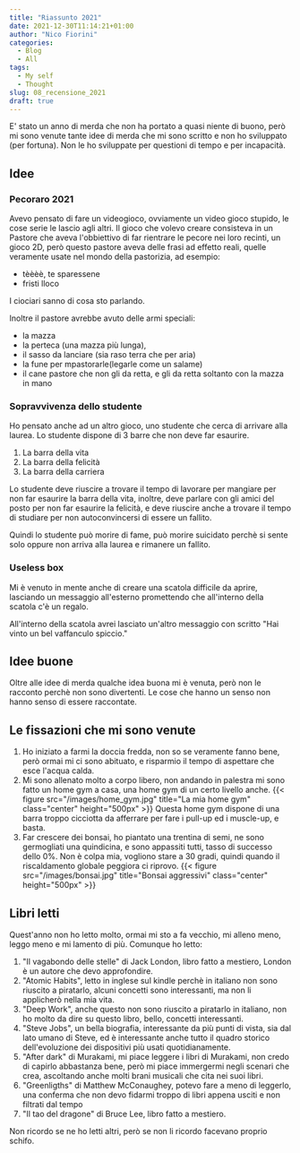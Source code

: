 ```yaml
---
title: "Riassunto 2021"
date: 2021-12-30T11:14:21+01:00
author: "Nico Fiorini"
categories: 
  - Blog
  - All
tags: 
  - My self
  - Thought
slug: 08_recensione_2021
draft: true
---
```


E' stato un anno di merda che non ha portato a quasi niente di buono, però mi sono
venute tante idee di merda che mi sono scritto e non ho sviluppato (per fortuna).
Non le ho sviluppate per questioni di tempo e per incapacità.

## Idee

### Pecoraro 2021
Avevo pensato di fare un videogioco, ovviamente un video gioco stupido, le cose serie le lascio agli
altri. Il gioco che volevo creare consisteva in un Pastore che aveva l'obbiettivo di far rientrare
le pecore nei loro recinti, un gioco 2D, però questo pastore aveva delle frasi ad effetto reali,
quelle veramente usate nel mondo della pastorizia, ad esempio: 

* tèèèè, te sparessene
* fristi lloco

I ciociari sanno di cosa sto parlando.

Inoltre il pastore avrebbe avuto delle armi speciali:
* la mazza
* la perteca (una mazza più lunga),
* il sasso da lanciare (sia raso terra che per aria)
* la fune per mpastorarle(legarle come un salame)
* il cane pastore che non gli da retta, e gli da retta soltanto con la mazza in mano

### Sopravvivenza dello studente

Ho pensato anche ad un altro gioco, uno studente che cerca di arrivare alla laurea.
Lo studente dispone di 3 barre che non deve far esaurire.

1. La barra della vita
2. La barra della felicità
3. La barra della carriera

Lo studente deve riuscire a trovare il tempo di lavorare per mangiare per non far esaurire la barra
della vita, inoltre, deve parlare con gli amici del posto per non far esaurire la felicità, e deve
riuscire anche a trovare il tempo di studiare per non autoconvincersi di essere un fallito.

Quindi lo studente può morire di fame, può morire suicidato perchè si sente solo oppure non arriva
alla laurea e rimanere un fallito.

### Useless box

Mi è venuto in mente anche di creare una scatola difficile da aprire, lasciando un messaggio all'esterno
promettendo che all'interno della scatola c'è un regalo.

All'interno della scatola avrei lasciato un'altro messaggio con scritto
"Hai vinto un bel vaffanculo spiccio."

## Idee buone
Oltre alle idee di merda qualche idea buona mi è venuta, però non le racconto perchè non
sono divertenti. Le cose che hanno un senso non hanno senso di essere raccontate.

## Le fissazioni che mi sono venute

1. Ho iniziato a farmi la doccia fredda, non so se veramente fanno bene, però
   ormai mi ci sono abituato, e risparmio il tempo di aspettare che esce l'acqua calda.
2. Mi sono allenato molto a corpo libero, non andando in palestra mi sono fatto un
   home gym a casa, una home gym di un certo livello anche.
   {{< figure src="/images/home_gym.jpg" title="La mia home gym" class="center" height="500px" >}}
   Questa home gym dispone di una barra troppo cicciotta da afferrare per fare i pull-up ed i muscle-up, e basta.
3. Far crescere dei bonsai, ho piantato una trentina di semi, ne sono germogliati una quindicina, e sono
   appassiti tutti, tasso di successo dello 0%. Non è colpa mia, vogliono stare a 30 gradi, quindi
   quando il riscaldamento globale peggiora ci riprovo.
   {{< figure src="/images/bonsai.jpg" title="Bonsai aggressivi" class="center" height="500px" >}}


## Libri letti
   
Quest'anno non ho letto molto, ormai mi sto a fa vecchio, mi alleno meno, leggo meno
e mi lamento di più.
Comunque ho letto:

1. "Il vagabondo delle stelle" di Jack London, libro fatto a mestiero, London è
  un autore che devo approfondire.
2. "Atomic Habits", letto in inglese sul kindle perchè in italiano non sono riuscito a
  piratarlo, alcuni concetti sono interessanti, ma non li applicherò nella mia vita.
3. "Deep Work", anche questo non sono riuscito a piratarlo in italiano, non ho molto da dire su questo libro, 
   bello, concetti interessanti. 
4. "Steve Jobs", un bella biografia, interessante da più punti di vista, sia dal lato umano di Steve,
  ed è interessante anche tutto il quadro storico dell'evoluzione dei dispositivi più usati
  quotidianamente.
5. "After dark" di Murakami, mi piace leggere i libri di Murakami, non credo di capirlo abbastanza bene,
  però mi piace immergermi negli scenari che crea, ascoltando anche molti brani musicali che cita nei
  suoi libri.
6. "Greenligths" di Matthew McConaughey, potevo fare a meno di leggerlo, una conferma che non devo fidarmi
  troppo di libri appena usciti e non filtrati dal tempo 
7. "Il tao del dragone" di Bruce Lee, libro fatto a mestiero.

Non ricordo se ne ho letti altri, però se non li ricordo facevano proprio schifo.
 
 
